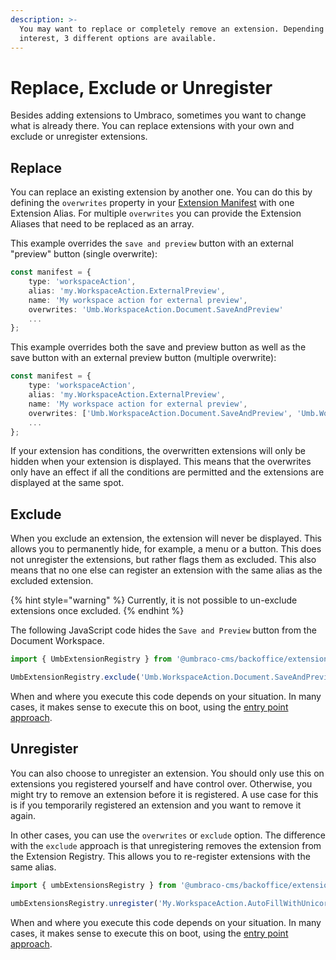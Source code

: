 ```yaml
---
description: >-
  You may want to replace or completely remove an extension. Depending on your
  interest, 3 different options are available.
---
```



# Replace, Exclude or Unregister
Besides adding extensions to Umbraco, sometimes you want to change what is already there. You can replace extensions with your own and exclude or unregister extensions.


## Replace
You can replace an existing extension by another one.
You can do this by defining the `overwrites` property in your [Extension Manifest](extension-manifest.md) with one Extension Alias. For multiple `overwrites` you can provide the Extension Aliases that need to be replaced as an array.




This example overrides the `save and preview` button with an external "preview" button (single overwrite):

```typescript
const manifest = {
    type: 'workspaceAction',
    alias: 'my.WorkspaceAction.ExternalPreview',
    name: 'My workspace action for external preview',
    overwrites: 'Umb.WorkspaceAction.Document.SaveAndPreview'
    ...
};
```


This example overrides both the save and preview button as well as the save button with an external preview button (multiple overwrite):

```typescript
const manifest = {
    type: 'workspaceAction',
    alias: 'my.WorkspaceAction.ExternalPreview',
    name: 'My workspace action for external preview',
    overwrites: ['Umb.WorkspaceAction.Document.SaveAndPreview', 'Umb.WorkspaceAction.Document.Save']
    ...
};
```


If your extension has conditions, the overwritten extensions will only be hidden when your extension is displayed. This means that the overwrites only have an effect if all the conditions are permitted and the extensions are displayed at the same spot.


## Exclude
When you exclude an extension, the extension will never be displayed. This allows you to permanently hide, for example, a menu or a button. This does not unregister the extensions, but rather flags them as excluded. This also means that no one else can register an extension with the same alias as the excluded extension.


{% hint style="warning" %}
Currently, it is not possible to un-exclude extensions once excluded.
{% endhint %}


The following JavaScript code hides the `Save and Preview` button from the Document Workspace.

```typescript
import { UmbExtensionRegistry } from '@umbraco-cms/backoffice/extension-api';

UmbExtensionRegistry.exclude('Umb.WorkspaceAction.Document.SaveAndPreview');
```

When and where you execute this code depends on your situation. In many cases, it makes sense to execute this on boot, using the [entry point approach](../extension-types/backoffice-entry-point.md).


## Unregister
You can also choose to unregister an extension. You should only use this on extensions you registered yourself and have control over. Otherwise, you might try to remove an extension before it is registered. A use case for this is if you temporarily registered an extension and you want to remove it again.

In other cases, you can use the `overwrites` or `exclude` option. The difference with the `exclude` approach is that unregistering removes the extension from the Extension Registry. This allows you to re-register extensions with the same alias.

```typescript
import { umbExtensionsRegistry } from '@umbraco-cms/backoffice/extension-registry';

umbExtensionsRegistry.unregister('My.WorkspaceAction.AutoFillWithUnicorns');
```


When and where you execute this code depends on your situation. In many cases, it makes sense to execute this on boot, using the [entry point approach](../extension-types/backoffice-entry-point.md).


